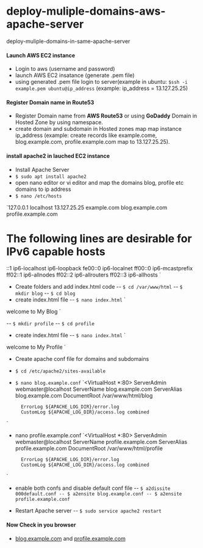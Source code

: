 # deploy-muliple-domains-aws-apache-server
deploy-muliple-domains-in-same-apache-server


#### Launch AWS EC2 instance
- Login to aws (username and password)
- launch AWS EC2 insatance (generate .pem file)
- using generated .pem file login to server(example in ubuntu: `$ssh -i example.pem ubuntu@ip_address` (example: ip_address = 13.127.25.25)

#### Register Domain name in Route53
- Register Domain name from **AWS Route53** or using **GoDaddy** Domain in Hosted Zone by using namespace.
- create domain and subdomain in Hosted zones map map instance ip_address (example: create records like example.come, blog.example.com, profile.example.com map to 13.127.25.25).

#### install apache2 in lauched EC2 instance
- Install Apache Server
- `$ sudo apt install apache2`
- open nano editor or vi editor and map the domains blog, profile etc domains to ip address
- `$ nano /etc/hosts`

`127.0.0.1 localhost
13.127.25.25 example.com blog.example.com profile.example.com

# The following lines are desirable for IPv6 capable hosts
::1 ip6-localhost ip6-loopback
fe00::0 ip6-localnet
ff00::0 ip6-mcastprefix
ff02::1 ip6-allnodes
ff02::2 ip6-allrouters
ff02::3 ip6-allhosts
`
- Create folders and add index.html code
 -- `$ cd /var/www/html`
 -- `$ mkdir blog`
 -- `$ cd blog`
 - create index.html file
 -- `$ nano index.html`
 `<html>
  <body>
    welcome to My Blog
  </body>
 </html>`
 
 -- `$ mkdir profile`
 -- `$ cd profile`
  - create index.html file
 -- `$ nano index.html`
 `<html>
  <body>
    welcome to My Profile
  </body>
 </html>`
 
- Create apache conf file for domains and subdomains
- `$ cd /etc/apache2/sites-available`
- `$ nano blog.example.conf`
`<VirtualHost *:80>
        ServerAdmin webmaster@localhost
	      ServerName blog.example.com
	      ServerAlias blog.example.com
        DocumentRoot /var/www/html/blog

        ErrorLog ${APACHE_LOG_DIR}/error.log
        CustomLog ${APACHE_LOG_DIR}/access.log combined
</VirtualHost>`
- nano profile.example.conf
`<VirtualHost *:80>
        ServerAdmin webmaster@localhost
	      ServerName profile.example.com
	      ServerAlias profile.example.com
        DocumentRoot /var/www/html/profile

        ErrorLog ${APACHE_LOG_DIR}/error.log
        CustomLog ${APACHE_LOG_DIR}/access.log combined
</VirtualHost>`

- enable both confs and disable default conf file
 -- `$ a2dissite 000default.conf
 -- $ a2ensite blog.example.conf
 -- $ a2ensite profile.example.conf`
 
 - Restart Apache server
 -- `$ sudo service apache2 restart`
 
 #### Now Check in you browser
 - [blog.example.com](#) and [profile.example.com](#)



